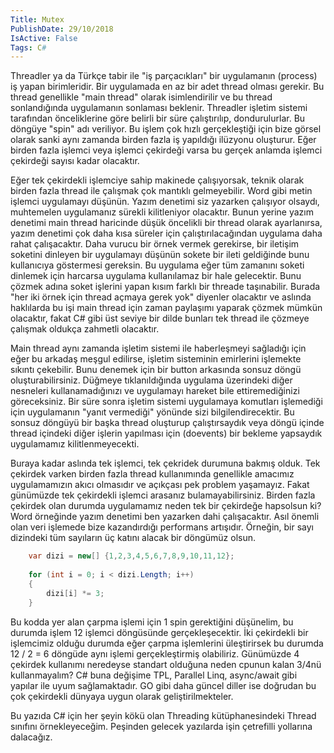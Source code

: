 ```yaml
---
Title: Mutex
PublishDate: 29/10/2018
IsActive: False
Tags: C#
---
```


Threadler ya da Türkçe tabir ile "iş parçacıkları" bir uygulamanın (process) iş yapan birimleridir. Bir uygulamada en az bir adet thread olması gerekir. Bu thread genellikle "main thread" olarak isimlendirilir ve bu thread sonlandığında uygulamanın sonlaması beklenir. Threadler işletim sistemi tarafından önceliklerine göre belirli bir süre çalıştırılıp, dondurulurlar. Bu döngüye "spin" adı veriliyor. Bu işlem çok hızlı gerçekleştiği için bize görsel olarak sanki aynı zamanda birden fazla iş yapıldığı ilüzyonu oluşturur. Eğer birden fazla işlemci veya işlemci çekirdeği varsa bu gerçek anlamda işlemci çekirdeği sayısı kadar olacaktır.

Eğer tek çekirdekli işlemciye sahip makinede çalışıyorsak, teknik olarak birden fazla thread ile çalışmak çok mantıklı gelmeyebilir. Word gibi metin işlemci uygulamayı düşünün. Yazım denetimi siz yazarken çalışıyor olsaydı, muhtemelen uygulamanız sürekli kilitleniyor olacaktır. Bunun yerine yazım denetimi main thread haricinde düşük öncelikli bir thread olarak ayarlanırsa, yazım denetimi çok daha kısa süreler için çalıştırılacağından uygulama daha rahat çalışacaktır. Daha vurucu bir örnek vermek gerekirse, bir iletişim soketini dinleyen bir uygulamayı düşünün sokete bir ileti geldiğinde bunu kullanıcıya göstermesi gereksin. Bu uygulama eğer tüm zamanını soketi dinlemek için harcarsa uygulama kullanılamaz bir hale gelecektir. Bunu çözmek adına soket işlerini yapan kısım farklı bir threade taşınabilir. Burada "her iki örnek için thread açmaya gerek yok" diyenler olacaktır ve aslında haklılarda bu işi main thread için zaman paylaşımı yaparak çözmek mümkün olacaktır, fakat C# gibi üst seviye bir dilde bunları tek thread ile çözmeye çalışmak oldukça zahmetli olacaktır.

Main thread aynı zamanda işletim sistemi ile haberleşmeyi sağladığı için eğer bu arkadaş meşgul edilirse, işletim sisteminin emirlerini işlemekte sıkıntı çekebilir. Bunu denemek için bir button arkasında sonsuz döngü oluşturabilirsiniz. Düğmeye tıklanıldığında uygulama üzerindeki diğer nesneleri kullanamadığınızı ve uygulamayı hareket bile ettiremediğinizi göreceksiniz. Bir süre sonra işletim sistemi uygulamaya komutları işlemediği için uygulamanın "yanıt vermediği" yönünde sizi bilgilendirecektir. Bu sonsuz döngüyü bir başka thread oluşturup çalıştırsaydık veya döngü içinde thread içindeki diğer işlerin yapılması için (doevents) bir bekleme yapsaydık uygulamamız kilitlenmeyecekti.

Buraya kadar aslında tek işlemci, tek çekridek durumuna bakmış olduk. Tek çekirdek varken birden fazla thread kullanımında genellikle amacımız uygulamamızın akıcı olmasıdır ve açıkçası pek problem yaşamayız. Fakat günümüzde tek çekirdekli işlemci arasanız bulamayabilirsiniz. Birden fazla çekirdek olan durumda uygulamamız neden tek bir çekirdeğe hapsolsun ki? Word örneğinde yazım denetimi ben yazarken dahi çalışacaktır. Asıl önemli olan veri işlemede bize kazandırdığı performans artışıdır. Örneğin, bir sayı dizindeki tüm sayıların üç katını alacak bir döngümüz olsun.

```csharp
	var dizi = new[] {1,2,3,4,5,6,7,8,9,10,11,12};
	
	for (int i = 0; i < dizi.Length; i++)
	{
		dizi[i] *= 3;
	}
```

Bu kodda yer alan çarpma işlemi için 1 spin gerektiğini düşünelim, bu durumda işlem 12 işlemci döngüsünde gerçekleşecektir. İki çekirdekli bir işlemcimiz olduğu durumda eğer çarpma işlemlerini üleştirirsek bu durumda 12 / 2 = 6 döngüde aynı işlemi gerçekleştirmiş olabiliriz. Günümüzde 4 çekirdek kullanımı neredeyse standart olduğuna neden cpunun kalan 3/4nü kullanmayalım? C# buna değişime TPL, Parallel Linq, async/await gibi yapılar ile uyum sağlamaktadır. GO gibi daha güncel diller ise doğrudan bu çok çekirdekli dünyaya uygun olarak geliştirilmekteler.

Bu yazıda C# için her şeyin kökü olan Threading kütüphanesindeki Thread sınıfını örnekleyeceğim. Peşinden gelecek yazılarda işin çetrefilli yollarına dalacağız.


